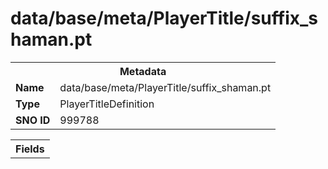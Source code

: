 <h1>data/base/meta/PlayerTitle/suffix_shaman.pt</h1><table><tr><th colspan="100%">Metadata</th></tr><tr><td><b>Name</b></td><td>data/base/meta/PlayerTitle/suffix_shaman.pt</td></tr><tr><td><b>Type</b></td><td>PlayerTitleDefinition</td></tr><tr><td><b>SNO ID</b></td><td>999788</td></tr></table>

<table><tr><th colspan="100%">Fields</th></tr></table>

